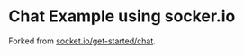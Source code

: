 # Chat Example using socker.io

Forked from [socket.io/get-started/chat](<https://socket.io/get-started/chat/>).

